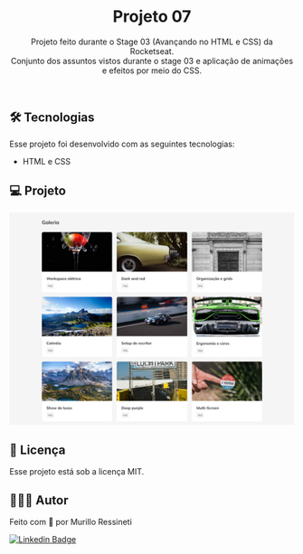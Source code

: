 <h1 align="center">Projeto 07</h1>

<p align="center">
Projeto feito durante o Stage 03 (Avançando no HTML e CSS) da Rocketseat.<br/>
Conjunto dos assuntos vistos durante o stage 03 e aplicação de animações e efeitos por meio do CSS.
</p>

<br>

## 🛠 Tecnologias

Esse projeto foi desenvolvido com as seguintes tecnologias:

- HTML e CSS

## 💻 Projeto

<img src="assets/page-screenshot.png"/>

## 📝 Licença

Esse projeto está sob a licença MIT.

## 🙋🏻‍♂️ Autor

Feito com 💙 por Murillo Ressineti

[![Linkedin Badge](https://img.shields.io/badge/-Murillo-blue?style=flat-square&logo=Linkedin&logoColor=white&link=https://www.linkedin.com/in/murilloressineti/)](https://www.linkedin.com/in/murilloressineti/)